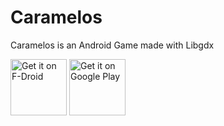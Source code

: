 # Caramelos
Caramelos is an Android Game made with Libgdx

<a href="https://f-droid.org/packages/com.dfzlv.gjjlt.caramelos" target="_blank">
<img src="https://f-droid.org/badge/get-it-on.png" alt="Get it on F-Droid" height="90"/></a>
<a href="https://play.google.com/store/apps/details?id=com.dfzlv.gjjlt.caramelos" target="_blank">
<img src="https://play.google.com/intl/en_us/badges/images/generic/en-play-badge.png" alt="Get it on Google Play" height="90"/></a>
